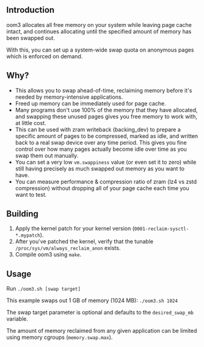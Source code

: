 ## Introduction
oom3 allocates all free memory on your system while leaving page cache intact, and continues allocating until the specified amount of memory has been swapped out.

With this, you can set up a system-wide swap quota on anonymous pages which is enforced on demand.

## Why?
* This allows you to swap ahead-of-time, reclaiming memory before it's needed by memory-intensive applications.
* Freed up memory can be immediately used for page cache.
* Many programs don't use 100% of the memory that they have allocated, and swapping these unused pages gives you free memory to work with, at little cost.
* This can be used with zram writeback (backing_dev) to prepare a specific amount of pages to be compressed, marked as idle, and written back to a real swap device over any time period. This gives you fine control over how many pages actually become idle over time as you swap them out manually.
* You can set a very low `vm.swappiness` value (or even set it to zero) while still having precisely as much swapped out memory as you want to have.
* You can measure performance & compression ratio of zram (lz4 vs zstd compression) without dropping all of your page cache each time you want to test.

## Building
1. Apply the kernel patch for your kernel version (`0001-reclaim-sysctl-*.mypatch`).
2. After you've patched the kernel, verify that the tunable `/proc/sys/vm/always_reclaim_anon` exists.
3. Compile oom3 using `make`.

## Usage
Run `./oom3.sh [swap target]`

This example swaps out 1 GB of memory (1024 MB): `./oom3.sh 1024`

The swap target parameter is optional and defaults to the `desired_swap_mb` variable.

The amount of memory reclaimed from any given application can be limited using memory cgroups (`memory.swap.max`).